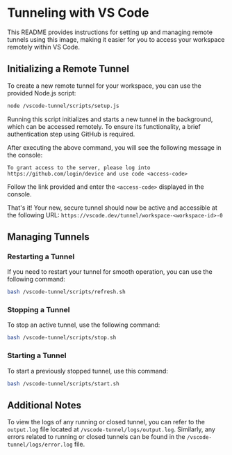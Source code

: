 # Tunneling with VS Code

This README provides instructions for setting up and managing remote tunnels using this image, making it easier for you to access your workspace remotely within VS Code.

## Initializing a Remote Tunnel

To create a new remote tunnel for your workspace, you can use the provided Node.js script:

```bash
node /vscode-tunnel/scripts/setup.js
```

Running this script initializes and starts a new tunnel in the background, which can be accessed remotely. To ensure its functionality, a brief authentication step using GitHub is required.

After executing the above command, you will see the following message in the console:

```
To grant access to the server, please log into https://github.com/login/device and use code <access-code>
```

Follow the link provided and enter the `<access-code>` displayed in the console.

That's it! Your new, secure tunnel should now be active and accessible at the following URL: `https://vscode.dev/tunnel/workspace-<workspace-id>-0`

## Managing Tunnels

### Restarting a Tunnel

If you need to restart your tunnel for smooth operation, you can use the following command:

```bash
bash /vscode-tunnel/scripts/refresh.sh
```

### Stopping a Tunnel

To stop an active tunnel, use the following command:

```bash
bash /vscode-tunnel/scripts/stop.sh
```

### Starting a Tunnel

To start a previously stopped tunnel, use this command:

```bash
bash /vscode-tunnel/scripts/start.sh
```

## Additional Notes

To view the logs of any running or closed tunnel, you can refer to the `output.log` file located at `/vscode-tunnel/logs/output.log`. Similarly, any errors related to running or closed tunnels can be found in the `/vscode-tunnel/logs/error.log` file.
